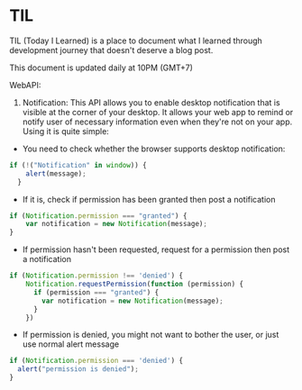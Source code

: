 # TIL
TIL (Today I Learned) is a place to document what I learned through development journey that doesn't deserve a blog post.

This document is updated daily at 10PM (GMT+7)

WebAPI:

1. Notification:
This API allows you to enable desktop notification that is visible at the corner of your desktop.
It allows your web app to remind or notify user of necessary information even when they're not on your app.
Using it is quite simple:

 * You need to check whether the browser supports desktop notification:
```javascript
if (!("Notification" in window)) {
    alert(message);
  } 
```
 * If it is, check if permission has been granted then post a notification
```javascript
if (Notification.permission === "granted") {
    var notification = new Notification(message);
}
```
 * If permission hasn't been requested, request for a permission then post a notification
```javascript
if (Notification.permission !== 'denied') {
    Notification.requestPermission(function (permission) {
      if (permission === "granted") {
        var notification = new Notification(message);
      }
    })
```
 * If permission is denied, you might not want to bother the user, or just use normal alert message
```javascript
if (Notification.permission === 'denied') {
  alert("permission is denied");
}
```

